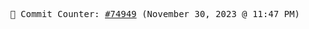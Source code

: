 <p align="center">
    <samp>
        📮 Commit Counter: <a href="https://github.com/Javascript-void0/Javascript-void0/commits/main">#74949</a> (November 30, 2023 @ 11:47 PM)
    </samp>
</p>